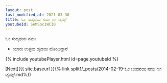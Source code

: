 ```yaml
---
layout: post
last_modified_at: 2021-03-30
title: ಓಂ ಸುಹೃಧಯ ನಮಃ ೧೧ ಟೈಮ್ಸ್
youtubeId: SeMSoc1WCI0
---
```

 
 
 ಓಂ ಸುಹೃಧಯ ನಮಃ  
 
 -  ಯಾರು ಉತ್ತಮ ಹೃದಯ ಹೊಂದಿದ್ದಾರೆ 
 
  
 
  
 
 
 
 
 
 


{% include youtubePlayer.html id=page.youtubeId %}
 
[Next]({{ site.baseurl }}{% link  split1/_posts/2014-02-19-ಓಂ ಬಂಧನಯ ನಮಃ ೧೧ ಟೈಮ್ಸ್.md%})
 
